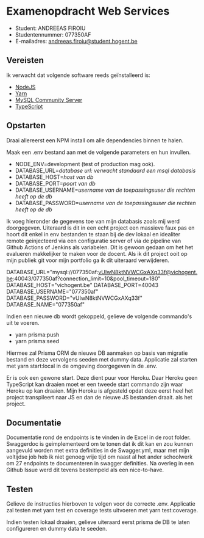 # Examenopdracht  Web Services

- Student: ANDREEAS FIROIU
- Studentennummer: 077350AF
- E-mailadres: andreeas.firoiu@student.hogent.be

## Vereisten

Ik verwacht dat volgende software reeds geïnstalleerd is:

- [NodeJS](https://nodejs.org)
- [Yarn](https://yarnpkg.com)
- [MySQL Community Server](https://dev.mysql.com/downloads/mysql/)
- [TypeScript](https://www.typescriptlang.org/)
## Opstarten

Draai allereerst een NPM install om alle dependencies binnen te halen.

Maak een .env bestand aan met de volgende parameters en hun invullen. 
- NODE_ENV=development (test of production mag ook).
- DATABASE_URL=*database url: verwacht standaard een msql databasis*
- DATABASE_HOST=*host van db*
- DATABASE_PORT=*poort van db*
- DATABASE_USERNAME=*username van de toepassingsuser die rechten heeft op de db*
- DATABASE_PASSWORD=*username van de toepassingsuser die rechten heeft op de db*

Ik voeg hieronder de gegevens toe van mijn databasis zoals mij werd doorgegeven. Uiteraard is dit in een echt project een massieve faux pas en hoort dit enkel in env bestanden te staan bij de dev lokaal en idealiter remote geinjecteerd  via een configuratie server of via de pipeline van Github Actions of Jenkins als variabelen. Dit is gewoon gedaan om het het evalueren makkelijker te maken voor de docent. Als ik dit project ooit op mijn publiek git voor mijn portfolio ga ik dit uiteraard verwijderen.

DATABASE_URL="mysql://077350af:vUIwN8ktNVWCGxAXq33f@vichogent.be:40043/077350af?connection_limit=10&pool_timeout=180"
DATABASE_HOST="vichogent.be"
DATABASE_PORT=40043
DATABASE_USERNAME="077350af"
DATABASE_PASSWORD="vUIwN8ktNVWCGxAXq33f"
DATABASE_NAME="077350af"

Indien een nieuwe db wordt gekoppeld, gelieve de volgende commando's uit te voeren.

- yarn prisma:push
- yarn prisma:seed

Hiermee zal Prisma ORM de nieuwe DB aanmaken op basis van migratie bestand en deze vervolgens seeden met dummy data.
Applicatie zal starten met yarn start:local in de omgeving doorgegeven in de .env.

Er is ook een gewone start. Deze dient puur voor Heroku. Daar Heroku geen TypeScript kan draaien moet er een tweede start commando zijn waar Heroku op kan draaien. Mijn Heroku is afgesteld opdat deze eerst heel het project transpileert naar JS en dan de nieuwe JS bestanden draait. als het project.

## Documentatie
Documentatie rond de endpoints is te vinden in de Excel in de root folder.
Swaggerdoc is geimplementeerd om te tonen dat ik dit kan en zou kunnen aangevuld worden met extra definities in de Swagger.yml, maar met mijn voltijdse job heb ik niet genoeg vrije tijd om naast al het ander schoolwerk om 27 endpoints te documenteren in swagger definities. Na overleg in een Github Issue werd dit tevens bestempeld als een nice-to-have.

## Testen
Gelieve de instructies hierboven te volgen voor de correcte .env.
Applicatie zal testen met yarn test en coverage tests uitvoeren met yarn test:coverage.

Indien testen lokaal draaien, gelieve uiteraard eerst prisma de DB te laten configureren en dummy data te seeden.
